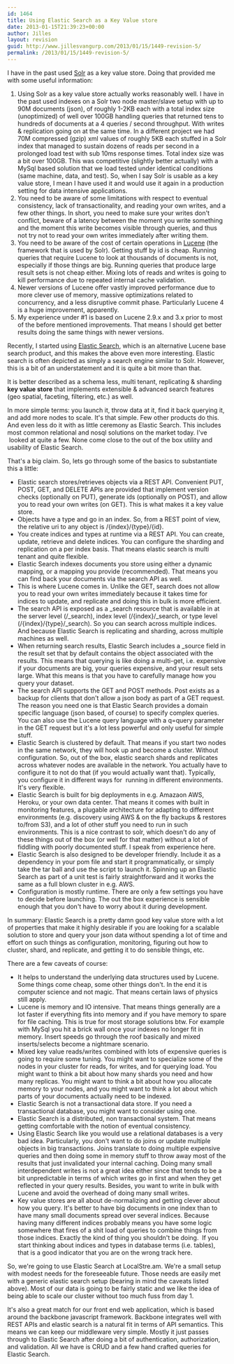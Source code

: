 ```yaml
---
id: 1464
title: Using Elastic Search as a Key Value store
date: 2013-01-15T21:39:23+00:00
author: Jilles
layout: revision
guid: http://www.jillesvangurp.com/2013/01/15/1449-revision-5/
permalink: /2013/01/15/1449-revision-5/
---
```

I have in the past used <a href="https://www.google.com/url?sa=t&amp;rct=j&amp;q=&amp;esrc=s&amp;source=web&amp;cd=1&amp;cad=rja&amp;ved=0CD4QFjAA&amp;url=http%3A%2F%2Flucene.apache.org%2Fsolr%2F&amp;ei=F7n1UKH_I4_FtAb7poG4DA&amp;usg=AFQjCNF-BJAXvcPzHg4ZHXpM_Kq38AfQgA&amp;sig2=yfjyC9OdYirDF5GtTzph_A&amp;bvm=bv.41018144,d.Yms">Solr</a> as a key value store. Doing that provided me with some useful information:
<ol>
	<li>Using Solr as a key value store actually works reasonably well. I have in the past used indexes on a Solr two node master/slave setup with up to 90M documents (json), of roughly 1-2KB each with a total index size (unoptimized) of well over 100GB handling queries that returned tens to hundreds of documents at a 4 queries / second throughput. With writes &amp; replication going on at the same time. In a different project we had 70M compressed (gzip) xml values of roughly 5KB each stuffed in a Solr index that managed to sustain dozens of reads per second in a prolonged load test with sub 10ms response times. Total index size was a bit over 100GB. This was competitive (slightly better actually) with a MySql based solution that we load tested under identical conditions (same machine, data, and test). So, when I say Solr is usable as a key value store, I mean I have used it and would use it again in a production setting for data intensive applications.</li>
	<li>You need to be aware of some limitations with respect to eventual consistency, lack of transactionality, and reading your own writes, and a few other things. In short, you need to make sure your writes don't conflict, beware of a latency between the moment you write something and the moment this write becomes visible through queries, and thus not try not to read your own writes immediately after writing them.</li>
	<li>You need to be aware of the cost of certain operations in <a href="http://lucene.apache.org/">Lucene</a> (the framework that is used by Solr). Getting stuff by id is cheap. Running queries that require Lucene to look at thousands of documents is not, especially if those things are big. Running queries that produce large result sets is not cheap either. Mixing lots of reads and writes is going to kill performance due to repeated internal cache validation.</li>
	<li>Newer versions of Lucene offer vastly improved performance due to more clever use of memory, massive optimizations related to concurrency, and a less disruptive commit phase. Particularly Lucene 4 is a huge improvement, apparently.</li>
	<li>My experience under #1 is based on Lucene 2.9.x and 3.x prior to most of the before mentioned improvements. That means I should get better results doing the same things with newer versions.</li>
</ol>
Recently, I started using <a href="http://www.elasticsearch.org/">Elastic Search</a>, which is an alternative Lucene base search product, and this makes the above even more interesting. Elastic search is often depicted as simply a search engine similar to Solr. However, this is a bit of an understatement and it is quite a bit more than that.

It is better described as a schema less, multi tenant, replicating &amp; sharding<strong> key value store</strong> that implements extensible &amp; advanced search features (geo spatial, faceting, filtering, etc.) as well.

In more simple terms: you launch it, throw data at it, find it back querying it, and add more nodes to scale. It's that simple. Few other products do this. And even less do it with as little ceremony as Elastic Search. This includes most common relational and nosql solutions on the market today. I've  looked at quite a few. None come close to the out of the box utility and usability of Elastic Search.

That's a big claim. So, lets go through some of the basics to substantiate this a little:
<ul>
	<li>Elastic search stores/retrieves objects via a REST API. Convenient PUT, POST, GET, and DELETE APIs are provided that implement version checks (optionally on PUT), generate ids (optionally on POST), and allow you to read your own writes (on GET). This is what makes it a key value store.</li>
	<li>Objects have a type and go in an index. So, from a REST point of view, the relative uri to any object is /{index}/{type}/{id}.</li>
	<li>You create indices and types at runtime via a REST API. You can create, update, retrieve and delete indices. You can configure the sharding and replication on a per index basis. That means elastic search is multi tenant and quite flexible.</li>
	<li>Elastic Search indexes documents you store using either a dynamic mapping, or a mapping you provide (recommended). That means you can find back your documents via the search API as well.</li>
	<li>This is where Lucene comes in. Unlike the GET, search does not allow you to read your own writes immediately because it takes time for indices to update, and replicate and doing this in bulk is more efficient.</li>
	<li>The search API is exposed as a _search resource that is available in at the server level (/_search), index level (/{index}/_search, or type level (/{index}/{type}/_search). So you can search across multiple indices. And because Elastic Search is replicating and sharding, across multiple machines as well.</li>
	<li>When returning search results, Elastic Search includes a _source field in the result set that by default contains the object associated with the results. This means that querying is like doing a multi-get, i.e. expensive if your documents are big, your queries expensive, and your result sets large. What this means is that you have to carefully manage how you query your dataset.</li>
	<li>The search API supports the GET and POST methods. Post exists as a backup for clients that don't allow a json body as part of a GET request. The reason you need one is that Elastic Search provides a domain specific language (json based, of course) to specify complex queries. You can also use the Lucene query language with a q=query parameter in the GET request but it's a lot less powerful and only useful for simple stuff.</li>
	<li>Elastic Search is clustered by default. That means if you start two nodes in the same network, they will hook up and become a cluster. Without configuration. So, out of the box, elastic search shards and replicates across whatever nodes are available in the network. You actually have to configure it to not do that (if you would actually want that). Typically, you configure it in different ways for  running in different environments. It's very flexible.</li>
	<li>Elastic Search is built for big deployments in e.g. Amazaon AWS, Heroku, or your own data center. That means it comes with built in monitoring features, a plugable architecture for adapting to different environments (e.g. discovery using AWS &amp; on the fly backups &amp; restores to/from S3), and a lot of other stuff you need to run in such environments. This is a nice contrast to solr, which doesn't do any of these things out of the box (or well for that matter) without a lot of fiddling with poorly documented stuff. I speak from experience here.</li>
	<li>Elastic Search is also designed to be developer friendly. Include it as a dependency in your pom file and start it programmatically, or simply take the tar ball and use the script to launch it. Spinning up an Elastic Search as part of a unit test is fairly straightforward and it works the same as a full blown cluster in e.g. AWS.</li>
	<li>Configuration is mostly runtime. There are only a few settings you have to decide before launching. The out the box experience is sensible enough that you don't have to worry about it during development.</li>
</ul>
In summary: Elastic Search is a pretty damn good key value store with a lot of properties that make it highly desirable if you are looking for a scalable solution to store and query your json data without spending a lot of time and effort on such things as configuration, monitoring, figuring out how to cluster, shard, and replicate, and getting it to do sensible things, etc.

There are a few caveats of course:
<ul>
	<li><span style="line-height: 15px;" data-mce-mark="1">It helps to understand the underlying data structures used by Lucene. Some things come cheap, some other things don't. In the end it is computer science and not magic. That means certain laws of physics still apply.</span></li>
	<li>Lucene is memory and IO intensive. That means things generally are a lot faster if everything fits into memory and if you have memory to spare for file caching. This is true for most storage solutions btw. For example with MySql you hit a brick wall once your indexes no longer fit in memory. Insert speeds go through the roof basically and mixed inserts/selects become a nightmare scenario.</li>
	<li>Mixed key value reads/writes combined with lots of expensive queries is going to require some tuning. You might want to specialize some of the nodes in your cluster for reads, for writes, and for querying load. You might want to think a bit about how many shards you need and how many replicas. You might want to think a bit about how you allocate memory to your nodes, and you might want to think a lot about which parts of your documents actually need to be indexed.</li>
	<li>Elastic Search is not a transactional data store. If you need a transactional database, you might want to consider using one.</li>
	<li>Elastic Search is a distributed, non transactional system. That means getting comfortable with the notion of eventual consistency.</li>
	<li>Using Elastic Search like you would use a relational databases is a very bad idea. Particularly, you don't want to do joins or update multiple objects in big transactions. Joins translate to doing multiple expensive queries and then doing some in memory stuff to throw away most of the results that just invalidated your internal caching. Doing many small interdependent writes is not a great idea either since that tends to be a bit unpredictable in terms of which writes go in first and when they get reflected in your query results. Besides, you want to write in bulk with Lucene and avoid the overhead of doing many small writes.</li>
	<li>Key value stores are all about de-normalizing and getting clever about how you query. It's better to have big documents in one index than to have many small documents spread over several indices. Because having many different indices probably means you have some logic somewhere that fires of a shit load of queries to combine things from those indices. Exactly the kind of thing you shouldn't be doing.  If you start thinking about indices and types in database terms (i.e. tables), that is a good indicator that you are on the wrong track here.</li>
</ul>
So, we're going to use Elastic Search at LocalStre.am. We're a small setup with modest needs for the foreseeable future. Those needs are easily met with a generic elastic search setup (bearing in mind the caveats listed above). Most of our data is going to be fairly static and we like the idea of being able to scale our cluster without too much fuss from day 1.

It's also a great match for our front end web application, which is based around the backbone javascript framework. Backbone integrates well with REST APIs and elastic search is a natural fit in terms of API semantics. This means we can keep our middleware very simple. Mostly it just passes through to Elastic Search after doing a bit of authentication, authorization, and validation. All we have is CRUD and a few hand crafted queries for Elastic Search.

&nbsp;

&nbsp;